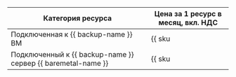
| Категория ресурса | Цена за 1 ресурс в месяц, вкл. НДС  |
| --- | --- |
| Подключенная к {{ backup-name }} ВМ | {{ sku|RUB|backup.protected_vms.v2|month|string }} |
| Подключенный к {{ backup-name }} сервер {{ baremetal-name }} | {{ sku|RUB|cloud_backup.protected_bms.v1|month|string }} |


